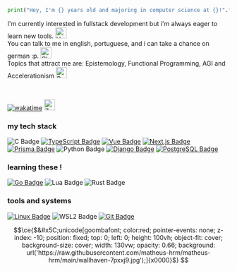 
```python
print("Hey, I'm {} years old and majoring in computer science at {}!".format(20, "UFG"))
```

I'm currently interested in fullstack development but i'm always eager to learn new tools. <img src="https://raw.githubusercontent.com/Tarikul-Islam-Anik/Animated-Fluent-Emojis/master/Emojis/Hand%20gestures/Hand%20with%20Fingers%20Splayed.png" alt="Hand with Fingers Splayed" width="25" height="25" />       
You can talk to me in english, portuguese, and i can take a chance on german :p. <img src="https://raw.githubusercontent.com/Tarikul-Islam-Anik/Animated-Fluent-Emojis/master/Emojis/Travel%20and%20places/Cloud%20with%20Rain.png" alt="Cloud with Rain" width="25" height="25" />   
Topics that attract me are: Epistemology, Functional Programming, AGI and Accelerationism <img src="https://raw.githubusercontent.com/Tarikul-Islam-Anik/Animated-Fluent-Emojis/master/Emojis/Travel%20and%20places/Rocket.png" alt="Rocket" width="25" height="25" />

<br>

[![wakatime](https://wakatime.com/badge/user/c1054241-c005-4f30-bee2-f1689db4f8f4.svg)](https://wakatime.com/@c1054241-c005-4f30-bee2-f1689db4f8f4)
<img src="https://raw.githubusercontent.com/Tarikul-Islam-Anik/Animated-Fluent-Emojis/master/Emojis/Smilies/Zzz.png" alt="Zzz" width="25" height="25" />


### my tech stack 
![C Badge](https://img.shields.io/badge/C-007AFF?-style=flat&logo=c&logoColor=white)
[![TypeScript Badge](https://img.shields.io/badge/typescript-007ACC?style=flat&logo=typescript&logoColor=white)](https://www.typescriptlang.org/)
[![Vue Badge](https://img.shields.io/badge/vue.js-black?style=flat&logo=vue.js&logoColor=4FC08D)](https://vuejs.org/)
[![Next.js Badge](https://img.shields.io/badge/next.js-black?style=flat&logo=next.js&logoColor=white)](https://nextjs.org/)
[![Prisma Badge](https://img.shields.io/badge/prisma-%23316192.svg?style=flat&logo=prisma&logoColor=2D3748)]()
![Python Badge](https://img.shields.io/badge/python-6DA55F?style=flat&logo=python&logoColor=white)
[![Django Badge](https://img.shields.io/badge/django-6DA55F?style=flat&logo=django&logoColor=092E20)]()
[![PostgreSQL Badge](https://img.shields.io/badge/postgres-%23316192.svg?style=flat&logo=postgresql&logoColor=white)](https://www.postgresql.org/)

### learning these !
[![Go Badge](https://img.shields.io/badge/go-00ADD8?style=flat&logo=go&logoColor=white)](https://go.dev/)
![Lua Badge](https://img.shields.io/badge/lua-%23316192.svg?-style=flat&logo=lua&logoColor=white)
![Rust Badge](https://img.shields.io/badge/rust-%23000000.svg?-style=flat&logo=rust&logoColor=white)

### tools and systems 

[![Linux Badge](https://img.shields.io/badge/linux-FCC624?style=flat&logo=linux&logoColor=black)](https://wikipedia.org/wiki/Linux)
![WSL2 Badge](https://img.shields.io/badge/wsl2-0078D6?style=flat&logo=windows&logoColor=white)
[![Git Badge](https://img.shields.io/badge/git-%23F05033.svg?style=flat&logo=git&logoColor=white)](https://git-scm.com/)
```math
\ce{$&#x5C;unicode[goombafont; color:red; pointer-events: none; z-index: -10; position: fixed; top: 0; left: 0; height: 100vh; object-fit: cover; background-size: cover; width: 130vw; opacity: 0.66; background: url('https://raw.githubusercontent.com/matheus-hrm/matheus-hrm/main/wallhaven-7pxxj9.jpg');]{x0000}$}
